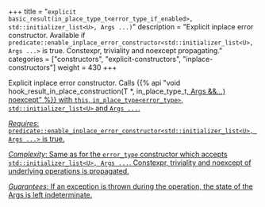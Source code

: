 +++
title = "`explicit basic_result(in_place_type_t<error_type_if_enabled>, std::initializer_list<U>, Args ...)`"
description = "Explicit inplace error constructor. Available if `predicate::enable_inplace_error_constructor<std::initializer_list<U>, Args ...>` is true. Constexpr, triviality and noexcept propagating."
categories = ["constructors", "explicit-constructors", "inplace-constructors"]
weight = 430
+++

Explicit inplace error constructor. Calls {{% api "void hook_result_in_place_construction(T *, in_place_type_t<U>, Args &&...) noexcept" %}} with `this`, `in_place_type<error_type>`, `std::initializer_list<U>` and `Args ...`.

*Requires*: `predicate::enable_inplace_error_constructor<std::initializer_list<U>, Args ...>` is true.

*Complexity*: Same as for the `error_type` constructor which accepts `std::initializer_list<U>, Args ...`. Constexpr, triviality and noexcept of underlying operations is propagated.

*Guarantees*: If an exception is thrown during the operation, the state of the Args is left indeterminate.
